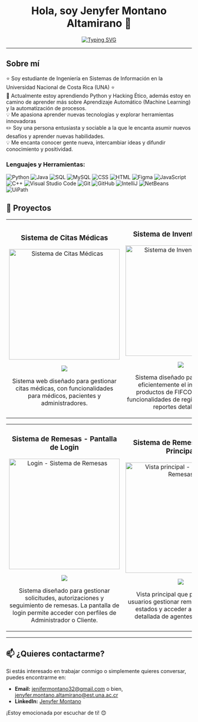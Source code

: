 <div align="center">
  <h1 align="center">Hola, soy Jenyfer Montano Altamirano 👋</h1>
  <p align="center">
 <a href="https://git.io/typing-svg"><img src="https://readme-typing-svg.herokuapp.com?font=Fira+Code&pause=1000&color=5D5FF7&center=true&width=435&lines=Estudiante+de+Ingenieria+en+Sistemas;Siempre+aprendiendo+nuevas+cosas" alt="Typing SVG" /></a>
</p>
</div>


<hr>

<div style="text-align: left;">
  <h2>Sobre mí</h2>
  <ul style="list-style: none; padding: 0;">
    <li>⭐ Soy estudiante de Ingeniería en Sistemas de Información en la Universidad Nacional de Costa Rica (UNA) ⭐</li>
   <li>🌱 Actualmente estoy aprendiendo Python y Hacking Ético, además estoy en camino de aprender más sobre Aprendizaje Automático (Machine Learning) y la automatización de procesos.</li>
    <li>💡 Me apasiona aprender nuevas tecnologías y explorar herramientas innovadoras</li>
   <li> ✏️ Soy una persona entusiasta y sociable a la que le encanta asumir nuevos desafíos y aprender nuevas habilidades.</li>
    <li>💡 Me encanta conocer gente nueva, intercambiar ideas y difundir conocimiento y positividad.</li>
  </ul>
</div>

<div style="text-align: left;">
  <h3>Lenguajes y Herramientas:</h3>
<p align="left">
  <img src="https://img.shields.io/badge/python-3670A0?style=for-the-badge&logo=python&logoColor=ffdd54" alt="Python" />
  <img src="https://img.shields.io/badge/java-%23ED8B00.svg?style=for-the-badge&logo=java&logoColor=white" alt="Java" />
  <img src="https://img.shields.io/badge/sql-%2300599C.svg?style=for-the-badge&logo=sql&logoColor=white" alt="SQL" />
  <img src="https://img.shields.io/badge/mysql-%234479A1.svg?style=for-the-badge&logo=mysql&logoColor=white" alt="MySQL" />
  <img src="https://img.shields.io/badge/css-%231572B6.svg?style=for-the-badge&logo=css3&logoColor=white" alt="CSS" />
  <img src="https://img.shields.io/badge/html5-%23E34F26.svg?style=for-the-badge&logo=html5&logoColor=white" alt="HTML" />
  <img src="https://img.shields.io/badge/figma-%23F24E1E.svg?style=for-the-badge&logo=figma&logoColor=white" alt="Figma" />
  <img src="https://img.shields.io/badge/javascript-%23323330.svg?style=for-the-badge&logo=javascript&logoColor=%23F7DF1E" alt="JavaScript" />
  <img src="https://img.shields.io/badge/c%2B%2B-%2300599C.svg?style=for-the-badge&logo=c%2B%2B&logoColor=white" alt="C++" />
  <img src="https://img.shields.io/badge/visual%20studio%20code-%23007ACC.svg?style=for-the-badge&logo=visual-studio-code&logoColor=white" alt="Visual Studio Code" />
  <img src="https://img.shields.io/badge/git-%23F14E32.svg?style=for-the-badge&logo=git&logoColor=white" alt="Git" />
  <img src="https://img.shields.io/badge/github-%23121011.svg?style=for-the-badge&logo=github&logoColor=white" alt="GitHub" />
  <img src="https://img.shields.io/badge/IntelliJ-%23F2C811.svg?style=for-the-badge&logo=intellij-idea&logoColor=white" alt="IntelliJ" />
  <img src="https://img.shields.io/badge/netbeans-%23F0C200.svg?style=for-the-badge&logo=netbeans&logoColor=white" alt="NetBeans" />
  <img src="https://img.shields.io/badge/uipath-%23F2A900.svg?style=for-the-badge&logo=uipath&logoColor=white" alt="UiPath" />
</p>
</div>


## 📂 Proyectos

<table>
  <tr>
    <td width="50%">
      <h3 align="center">Sistema de Citas Médicas</h3>
      <div align="center">
        <a href="https://github.com/JenyferMontano/Sistema-de-Citas-Medicas" target="_blank">
          <img src="https://drive.google.com/uc?id=12M2EP3AUZ-0qfYQfwyeWdNgeRdE8OVUp" width="300" alt="Sistema de Citas Médicas">
        </a>
        <p>
          <a href="https://github.com/JenyferMontano/Sistema-de-Citas-Medicas" target="_blank">
            <img src="https://img.shields.io/badge/CÓDIGO-ff9?style=for-the-badge&logo=github&logoColor=black">
          </a>
        </p>
        <p>
          Sistema web diseñado para gestionar citas médicas, con funcionalidades para médicos, pacientes y administradores.
        </p>
      </div>
    </td>
    <td width="50%">
      <h3 align="center">Sistema de Inventario FIFCO</h3>
      <div align="center">
        <a href="https://github.com/JenyferMontano/Sistema-de-Inventario-FIFCOO" target="_blank">
          <img src="https://drive.google.com/uc?id=1qTaOC6ktPOsgE0cgy20Bim_gMywzlddW" width="300" alt="Sistema de Inventario FIFCO">
        </a>
        <p>
          <a href="https://github.com/JenyferMontano/Sistema-de-Inventario-FIFCOO" target="_blank">
            <img src="https://img.shields.io/badge/CÓDIGO-ff9?style=for-the-badge&logo=github&logoColor=black">
          </a>
        </p>
        <p>
          Sistema diseñado para gestionar eficientemente el inventario de productos de FIFCO, incluyendo funcionalidades de registro, consulta y reportes detallados.
        </p>
      </div>
    </td>
  </tr>
</table>

<table>
  <tr>
    <td width="50%">
      <h3 align="center">Sistema de Remesas - Pantalla de Login</h3>
      <div align="center">
        <a href="https://github.com/JenyferMontano/Sistema-de-Remesas" target="_blank">
          <img src="https://drive.google.com/uc?id=1ebecelHlWP52X0-m476CAs0HuBAzGdYL" width="300" alt="Login - Sistema de Remesas">
        </a>
        <p>
          <a href="https://github.com/JenyferMontano/Sistema-de-Remesas" target="_blank">
            <img src="https://img.shields.io/badge/CÓDIGO-ff9?style=for-the-badge&logo=github&logoColor=black">
          </a>
        </p>
        <p>
          Sistema diseñado para gestionar solicitudes, autorizaciones y seguimiento de remesas. La pantalla de login permite acceder con perfiles de Administrador o Cliente.
        </p>
      </div>
    </td>
    <td width="50%">
      <h3 align="center">Sistema de Remesas - Vista Principal</h3>
      <div align="center">
        <a href="https://github.com/JenyferMontano/Sistema-de-Remesas" target="_blank">
          <img src="https://drive.google.com/uc?id=1MZxZBwUTNccJMgr38PDFraf7mVxFRDp2" width="300" alt="Vista principal - Sistema de Remesas">
        </a>
        <p>
          <a href="https://github.com/JenyferMontano/Sistema-de-Remesas" target="_blank">
            <img src="https://img.shields.io/badge/CÓDIGO-ff9?style=for-the-badge&logo=github&logoColor=black">
          </a>
        </p>
        <p>
          Vista principal que permite a los usuarios gestionar remesas, consultar estados y acceder a información detallada de agentes y vehículos.
        </p>
      </div>
    </td>
  </tr>
</table>

---

## 📫 ¿Quieres contactarme?

Si estás interesado en trabajar conmigo o simplemente quieres conversar, puedes encontrarme en:  
- **Email:** jenifermontano32@gmail.com o bien, jenyfer.montano.altamirano@est.una.ac.cr
- **LinkedIn:** [Jenyfer Montano](https://www.linkedin.com/feed/)  

¡Estoy emocionada por escuchar de ti! 😊










<!--
**JenyferMontano/JenyferMontano** is a ✨ _special_ ✨ repository because its `README.md` (this file) appears on your GitHub profile.

Here are some ideas to get you started:

- 🔭 I’m currently working on ...
- 🌱 I’m currently learning ...
- 👯 I’m looking to collaborate on ...
- 🤔 I’m looking for help with ...
- 💬 Ask me about ...
- 📫 How to reach me: ...
- 😄 Pronouns: ...
- ⚡ Fun fact: ...
-->
